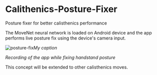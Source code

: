 # Calithenics-Posture-Fixer
Posture fixer for better calisthenics performance

The MoveNet neural network is loaded on Android device and the app performs live posture fix using the device's camera input.

![posture-fix](https://user-images.githubusercontent.com/44348741/196795578-0fb2318b-cb1e-4e12-b562-fbb5174b10e4.gif)*My caption*



*Recording of the app while fixing handstand posture*

This concept will be extended to other calisthenics moves.
